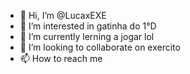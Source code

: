 - 👋 Hi, I’m @LucaxEXE
- 👀 I’m interested in gatinha do 1°D  
- 🌱 I’m currently lerning a jogar lol
- 💞️ I’m looking to collaborate on exercito
- 📫 How to reach me 

<!---
LucaxEXE/LucaxEXE is a ✨ special ✨ repository because its `README.md` (this file) appears on your GitHub profile.
You can click the Preview link to take a look at your changes.
--->
